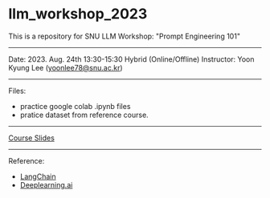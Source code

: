 # llm_workshop_2023

This is a repository for SNU LLM Workshop: "Prompt Engineering 101"

---

Date: 2023. Aug. 24th 13:30-15:30
Hybrid (Online/Offline)
Instructor: Yoon Kyung Lee (yoonlee78@snu.ac.kr)

---

Files:

- practice google colab .ipynb files
- pratice dataset from reference course. 

---

[Course Slides](https://drive.google.com/drive/folders/1ocYl1RVBJbmFR5dtMf5fTsIgRbrADjRo?usp=sharing)

---

Reference:
- [LangChain](https://python.langchain.com/docs/get_started/introduction.html)
- [Deeplearning.ai](https://www.deeplearning.ai/courses/generative-ai-with-llms/)